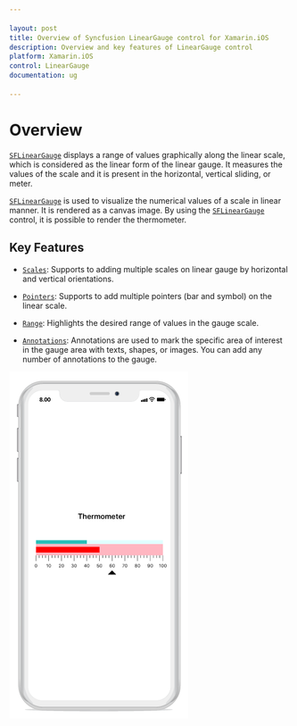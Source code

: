 ```yaml
---

layout: post
title: Overview of Syncfusion LinearGauge control for Xamarin.iOS
description: Overview and key features of LinearGauge control
platform: Xamarin.iOS
control: LinearGauge
documentation: ug

---
```


# Overview

[`SFLinearGauge`](https://help.syncfusion.com/cr/cref_files/xamarin-ios/Syncfusion.SfGauge.iOS~Syncfusion.SfGauge.iOS.SFLinearGauge.html) displays a range of values graphically along the linear scale, which is considered as the linear form of the linear gauge. It measures the values of the scale and it is present in the horizontal, vertical sliding, or meter. 

[`SFLinearGauge`](https://help.syncfusion.com/cr/cref_files/xamarin-ios/Syncfusion.SfGauge.iOS~Syncfusion.SfGauge.iOS.SFLinearGauge.html) is used to visualize the numerical values of a scale in linear manner. It is rendered as a canvas image. By using the [`SFLinearGauge`](https://help.syncfusion.com/cr/cref_files/xamarin-ios/Syncfusion.SfGauge.iOS~Syncfusion.SfGauge.iOS.SFLinearGauge.html) control, it is possible to render the thermometer.


## Key Features

* [`Scales`](https://help.syncfusion.com/cr/cref_files/xamarin-ios/Syncfusion.SfGauge.iOS~Syncfusion.SfGauge.iOS.SFLinearGauge~Scales.html): Supports to adding multiple scales on linear gauge by horizontal and vertical orientations.

* [`Pointers`](https://help.syncfusion.com/cr/cref_files/xamarin-ios/Syncfusion.SfGauge.iOS~Syncfusion.SfGauge.iOS.SFLinearScale~Pointers.html): Supports to add multiple pointers (bar and symbol) on the linear scale.

* [`Range`](https://help.syncfusion.com/cr/cref_files/xamarin-ios/Syncfusion.SfGauge.iOS~Syncfusion.SfGauge.iOS.SFLinearScale~Ranges.html): Highlights the desired range of values in the gauge scale.

* [`Annotations`](https://help.syncfusion.com/cr/cref_files/xamarin-ios/Syncfusion.SfGauge.iOS~Syncfusion.SfGauge.iOS.SFLinearGauge~Annotations.html): Annotations are used to mark the specific area of interest in the gauge area with texts, shapes, or images. You can add any number of annotations to the gauge.

![](overview_images/overview.png)







